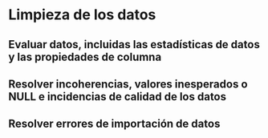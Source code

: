 # Limpieza de los datos

## Evaluar datos, incluidas las estadísticas de datos y las propiedades de columna


## Resolver incoherencias, valores inesperados o NULL e incidencias de calidad de los datos


## Resolver errores de importación de datos

